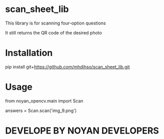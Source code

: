 # scan_sheet_lib

This library is for scanning four-option questions

It still returns the QR code of the desired photo

# Installation

pip install git+https://github.com/mhdihso/scan_sheet_lib.git

# Usage
from noyan_opencv.main import Scan

answers = Scan.scan('img_9.png')


# DEVELOPE BY NOYAN DEVELOPERS
